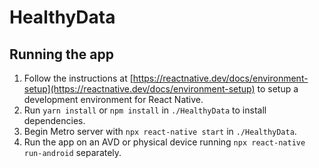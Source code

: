 # HealthyData

## Running the app

1. Follow the instructions at [https://reactnative.dev/docs/environment-setup](https://reactnative.dev/docs/environment-setup) to setup a development environment for React Native.
2. Run `yarn install` or `npm install` in `./HealthyData` to install dependencies.
3. Begin Metro server with `npx react-native start` in `./HealthyData`.
4. Run the app on an AVD or physical device running `npx react-native run-android` separately.

